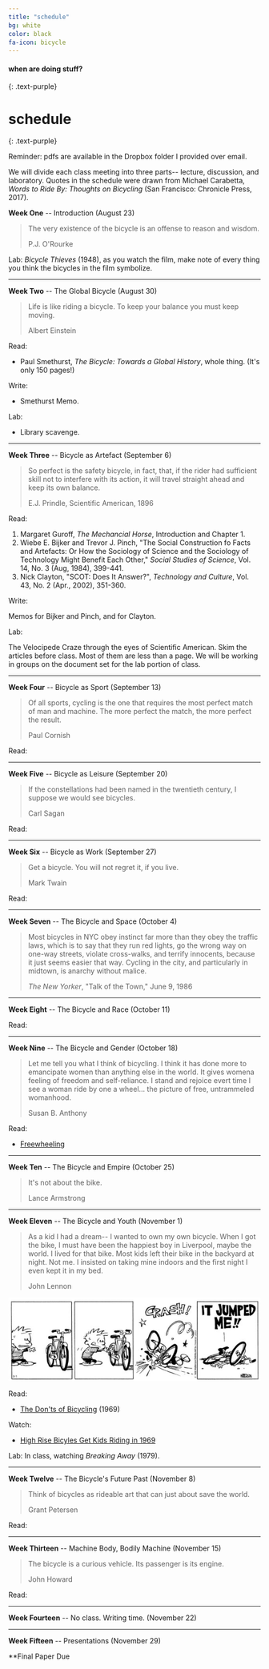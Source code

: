 ```yaml
---
title: "schedule"
bg: white
color: black
fa-icon: bicycle
---
```


#### when are doing stuff?
{: .text-purple}

# schedule 
{: .text-purple}

Reminder: pdfs are available in the Dropbox folder I provided over email.

We will divide each class meeting into three parts-- lecture, discussion, and
laboratory. Quotes in the schedule were drawn from Michael Carabetta, *Words to
Ride By: Thoughts on Bicycling* (San Francisco: Chronicle Press, 2017).


**Week One** --  Introduction (August 23)

> The very existence of the bicycle is an offense to reason and wisdom.
>
> P.J. O'Rourke

Lab: *Bicycle Thieves* (1948), as you watch the film, make note of every thing
 you think the bicycles in the film symbolize. 


---


**Week Two** -- The Global Bicycle (August 30)

> Life is like riding a bicycle. To keep your balance you must keep moving.
>
> Albert Einstein

Read:

* Paul Smethurst, *The Bicycle: Towards a Global History*, whole thing. (It's
  only 150 pages!)

Write:

* Smethurst Memo.

Lab:

* Library scavenge.

---

**Week Three** -- Bicycle as Artefact   (September 6)

> So perfect is the safety bicycle, in fact, that, if the rider had sufficient
skill not to interfere with its action, it will travel straight ahead and keep
its own balance.
>
> E.J. Prindle, Scientific American, 1896

Read:

1. Margaret Guroff, *The Mechancial Horse*, Introduction and Chapter 1.
2. Wiebe E. Bijker and Trevor J. Pinch, "The Social Construction fo Facts and
   Artefacts: Or How the Sociology of Science and the Sociology of
   Technology Might Benefit Each Other," *Social Studies of Science*, Vol.
   14, No. 3 (Aug, 1984), 399-441.
3. Nick Clayton, "SCOT: Does It Answer?", *Technology and Culture*, Vol. 43,
   No. 2 (Apr., 2002), 351-360.

Write:

Memos for Bijker and Pinch, and for Clayton.

Lab:

The Velocipede Craze through the eyes of Scientific American. Skim the articles
before class. Most of them are less than a page. We will be working in groups
on the document set for the lab portion of class.

---


**Week Four** -- Bicycle as Sport  (September 13)

> Of all sports, cycling is the one that requires the most perfect match of man
and machine. The more perfect the match, the more perfect the result. 
>
> Paul Cornish

Read:


---


**Week Five** -- Bicycle as Leisure (September 20)

>  If the constellations had been named in the twentieth century, I suppose we
>  would see bicycles.
>
>  Carl Sagan

Read:


---


**Week Six** -- Bicycle as Work (September 27)

> Get a bicycle. You will not regret it, if you live.
>
> Mark Twain

Read:



---


**Week Seven** -- The Bicycle and Space (October 4)

> Most bicycles in NYC obey instinct far more than they obey the traffic laws,
which is to say that they run red lights, go the wrong way on one-way streets,
violate cross-walks, and terrify innocents, because it just seems easier that
way. Cycling in the city, and particularly in midtown, is anarchy without
malice. 
> 
> *The New Yorker*, "Talk of the Town," June 9, 1986


---



**Week Eight** -- The Bicycle and Race (October 11)

Read:


---



**Week Nine** -- The Bicycle and Gender (October 18)

> Let me tell you what I think of bicycling. I think it has done more to
> emancipate women than anything else in the world. It gives womena  feeling of
> freedom and self-reliance. I stand and rejoice evert time I see a woman ride
> by one a wheel... the picture of free, untrammeled womanhood.
>
> Susan B. Anthony



Read:

* [Freewheeling](https://texashistory.unt.edu/ark:/67531/metapth618606/)


---


**Week Ten** -- The Bicycle and Empire (October 25)

> It's not about the bike.
>
> Lance Armstrong


---



**Week Eleven** -- The Bicycle and Youth (November 1) 

> As a kid I had a dream-- I wanted to own my own bicycle. When I got the bike,
> I must have been the happiest boy in Liverpool, maybe the world. I lived for
> that bike. Most kids left their bike in the backyard at night. Not me. I
> insisted on taking mine indoors and the first night I even kept it in my bed.
>
> John Lennon

![](img/calvinHobbes.jpg)

Read:

* [The Don'ts of
  Bicycling](https://www.flickr.com/photos/craptoy/sets/72157630475457204/with/7530494186/)
  (1969)

Watch:

* [High Rise Bicyles Get Kids Riding in
  1969](http://www.cbc.ca/archives/entry/high-rise-bicycles-get-kids-riding-in-1969)



Lab: In class, watching *Breaking Away* (1979).


---


**Week Twelve** -- The Bicycle's Future Past (November 8)

> Think of bicycles as rideable art that can just about save the world.
>
>  Grant Petersen

Read:


---



**Week Thirteen** -- Machine Body, Bodily Machine  (November 15)

> The bicycle is a curious vehicle. Its passenger is its engine.
>
> John Howard

Read:



---


**Week Fourteen** -- No class. Writing time. (November 22)



---


**Week Fifteen** -- Presentations (November 29)



**Final Paper Due




